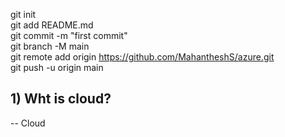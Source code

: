 git init  
git add README.md  
git commit -m "first commit"  
git branch -M main  
git remote add origin https://github.com/MahantheshS/azure.git  
git push -u origin main  

## 1) Wht is cloud?  
-- Cloud
